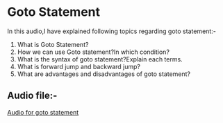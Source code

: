 # Goto Statement

In this audio,I have explained following topics regarding goto statement:-

1. What is Goto Statement?
2. How we can use Goto statement?In which condition?
3. What is the syntax of goto statement?Explain each terms.
4. What is forward jump and backward jump?
5. What are advantages and disadvantages of goto statement?

##  **Audio file**:- 
[Audio for goto statement](https://drive.google.com/file/d/1Tx-Gb2w3SQ5MiUQKdSxp9mTIGcZby8Sg/view?usp=sharing)

